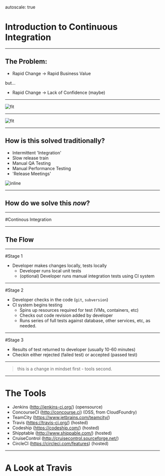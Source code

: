 autoscale: true
# Introduction to Continuous Integration

---

## The Problem:

* Rapid Change -> Rapid Business Value

but...

* Rapid Change -> Lack of Confidence (maybe)

---

![fit](http://s2.quickmeme.com/img/e0/e07b5437703f88eb4229adc1c6931061d4c5557f761c048dac3d12f9b8e4846a.jpg)

---

![fit](http://cdn.memegenerator.net/instances/400x/24722869.jpg)

---

## How is this solved traditionally?

* Intermittent 'Integration'
* Slow release train
* Manual QA Testing
* Manual Performance Testing
* 'Release Meetings'

![inline](http://vignette1.wikia.nocookie.net/starpolar/images/6/6b/Notime.jpg/revision/latest?cb=20150225125846)

---

## How do we solve this *now*?

---

#Continous Integration

---

## The Flow

---

#Stage 1


* Developer makes changes locally, tests locally
  * Developer runs local unit tests
  * (optional) Developer runs manual integration tests using CI system

---

#Stage 2  

* Developer checks in the code (`git`, `subversion`)
* CI system begins testing
  * Spins up resources required for test (VMs, containers, etc)
  * Checks out code revision added by developer
  * Runs series of full tests against database, other services, etc, as needed.

--- 

#Stage 3

* Results of test returned to developer (usually 10-60 minutes)
* Checkin either rejected (failed test) or accepted (passed test)

---

> this is a change in mindset first - tools second.

---

# The Tools

* Jenkins (http://jenkins-ci.org/) (opensource)
* ConcourseCI (http://concourse.ci) (OSS, from CloudFoundry)
* TeamCity (https://www.jetbrains.com/teamcity/)
* Travis (https://travis-ci.org/) (hosted)
* Codeship (https://codeship.com/) (hosted)
* Shipptable (http://www.shippable.com/) (hosted)
* CruiseControl (http://cruisecontrol.sourceforge.net/)
* CircleCI (https://circleci.com/features) (hosted)

---

# A Look at Travis